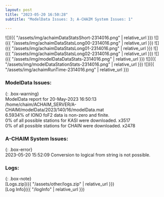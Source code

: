 ```yaml
---
layout: post
title: "2023-05-20 16:50:28"
subtitle: "ModelData Issues: 3; A-CHAIM System Issues: 1"

---
```


![]({{ "/assets/img/achaimDataStatsShort-2314016.png" | relative_url }})
![]({{ "/assets/img/achaimDataStatsLong00-2314016.png" | relative_url }})
![]({{ "/assets/img/achaimDataStatsLong01-2314016.png" | relative_url }})
![]({{ "/assets/img/achaimDataStatsLong02-2314016.png" | relative_url }})
![]({{ "/assets/img/modelDataDataStats-2314016.png" | relative_url }})
![]({{ "/assets/img/modelDataStationStats-2314016.png" | relative_url }})
![]({{ "/assets/img/achaimRunTime-2314016.png" | relative_url }})


### ModelData Issues:  
  
{: .box-warning}  
 ModelData report for 20-May-2023 16:50:13   
 /home/chaim/ACHAIM_SERVER/A-CHAIM/modelData/2023/140/16/modelData.mat   
 6.5934% of IONO foF2 data is non-zero and finite.   
 0% of all possible stations for KASI were downloaded. x3517   
 0% of all possible stations for CHAIN were downloaded. x2478   
  
### A-CHAIM System Issues:  
  
{: .box-error}  
2023-05-20 15:52:09 Conversion to logical from string is not possible.  

### Logs:  
  
{: .box-note}  
[Logs.zip]({{ "/assets/other/logs.zip" | relative_url }})  
[Log Info]({{ "/logInfo" | relative_url }})  
